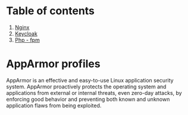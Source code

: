 # Table of contents

1. [Nginx](https://github.com/NikitaPrimakov/AppArmor/tree/main/nginx)
2. [Keycloak](https://github.com/NikitaPrimakov/AppArmor/tree/main/keycloak)
3. [Php - fpm](https://github.com/NikitaPrimakov/AppArmor/tree/main/php-fpm) 

# AppArmor profiles

AppArmor is an effective and easy-to-use Linux application security system. AppArmor proactively protects the operating system and applications from external or internal threats, even zero-day attacks, by enforcing good behavior and preventing both known and unknown application flaws from being exploited.